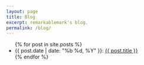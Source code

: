 ```yaml
---
layout: page
title: Blog
excerpt: remarkablemark's blog.
permalink: /blog/
---
```


<div class="container">
  <ul class="post-list">
    {% for post in site.posts %}
      <li>
        <span class="post-meta">
          {{ post.date | date: "%b %d, %Y" }}:
        </span>
        <span class="post-title">
          <a class="post-link" href="{{ post.url | prepend: site.baseurl }}">
            {{ post.title }}
          </a>
        </span>
      </li>
    {% endfor %}
  </ul>
</div>

